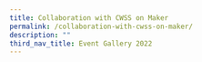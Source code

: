 ```yaml
---
title: Collaboration with CWSS on Maker
permalink: /collaboration-with-cwss-on-maker/
description: ""
third_nav_title: Event Gallery 2022
---
```

